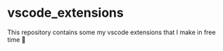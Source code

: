 # vscode_extensions

This repository contains some my vscode extensions that I make in free time :jack_o_lantern:

